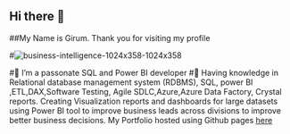 ## Hi there 👋
##My Name is Girum. Thank you for visiting my profile 

#![business-intelligence-1024x358-1024x358](https://user-images.githubusercontent.com/73087775/108652825-e5c9bb00-7479-11eb-9270-a3b4f294e4e8.jpg)

#🔭 I’m a passonate SQL and Power BI developer 
#🌱 Having knowledge in Relational database management system (RDBMS), SQL, power BI ,ETL,DAX,Software Testing, Agile SDLC,Azure,Azure Data Factory, Crystal reports.
 Creating Visualization reports and dashboards for large datasets using Power BI tool to improve business leads across divisions to improve better business decisions.
 My Portfolio hosted using Github pages [here](https://ggithub2020.github.io/www.girumbi.com/)







